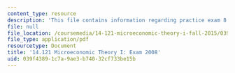 ```yaml
---
content_type: resource
description: 'This file contains information regarding practice exam 8. '
file: null
file_location: /coursemedia/14-121-microeconomic-theory-i-fall-2015/039f43891c7a9ae3b74032cf733be15b_MIT14_121F15_pexamf08.pdf
file_type: application/pdf
resourcetype: Document
title: '14.121 Microeconomic Theory I: Exam 2008'
uid: 039f4389-1c7a-9ae3-b740-32cf733be15b
---
```

